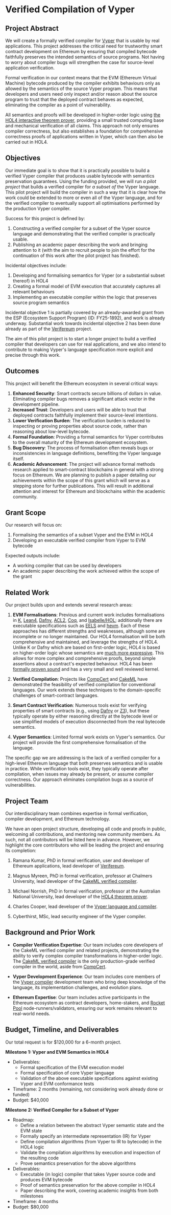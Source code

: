 # Verified Compilation of Vyper

## Project Abstract

We will create a formally verified compiler for [Vyper](https://vyperlang.org) that is usable by real applications. This project addresses the critical need for trustworthy smart contract development on Ethereum by ensuring that compiled bytecode faithfully preserves the intended semantics of source programs. Not having to worry about compiler bugs will strengthen the case for source-level application verification.

Formal verification in our context means that the EVM (Ethereum Virtual Machine) bytecode produced by the compiler exhibits behaviours only as allowed by the semantics of the source Vyper program. This means that developers and users need only inspect and/or reason about the source program to trust that the deployed contract behaves as expected, eliminating the compiler as a point of vulnerability.

All semantics and proofs will be developed in higher-order logic using [the HOL4 interactive theorem prover](https://hol-theorem-prover.org), providing a small trusted computing base and mechanical verification of all claims. This approach not only ensures compiler correctness, but also establishes a foundation for comprehensive correctness proofs of applications written in Vyper, which can then also be carried out in HOL4.

## Objectives

Our immediate goal is to show that it is practically possible to build a verified Vyper compiler that produces usable bytecode with semantics preservation guarantees.
Using the funding provided, we will run _a pilot project_ that builds a verified compiler for _a subset of_ the Vyper language.
This pilot project will build the compiler in such a way that it is clear how the work could be extended to more or even all of the Vyper language, and for the verified compiler to eventually support all optimisations performed by the production Vyper compiler.

Success for this project is defined by:

1. Constructing a verified compiler for a subset of the Vyper source language and demonstrating that the verified compiler is practically usable.
2. Publishing an academic paper describing the work and bringing attention to it (with the aim to recruit people to join the effort for the continuation of this work after the pilot project has finished).

Incidental objectives include:

1. Developing and formalising semantics for Vyper (or a substantial subset thereof) in HOL4
2. Creating a formal model of EVM execution that accurately captures all relevant behaviours
3. Implementing an executable compiler within the logic that preserves source program semantics

Incidental objective 1 is partially covered by an already-awarded grant from the ESP (Ecosystem Support Program) (ID: FY25-1892), and work is already underway. Substantial work towards incidental objective 2 has been done already as part of the [Verifereum](https://verifereum.org) project.

The aim of this pilot project is to start a longer project to build a verified compiler that developers can use for real applications, and we also intend to contribute to making Vyper's language specification more explicit and precise through this work.

## Outcomes

This project will benefit the Ethereum ecosystem in several critical ways:

1. **Enhanced Security**: Smart contracts secure billions of dollars in value. Eliminating compiler bugs removes a significant attack vector in the development pipeline.
2. **Increased Trust**: Developers and users will be able to trust that deployed contracts faithfully implement their source-level intentions.
3. **Lower Verification Burden**: The verification burden is reduced to inspecting or proving properties about source code, rather than reasoning about low-level bytecode.
4. **Formal Foundation**: Providing a formal semantics for Vyper contributes to the overall maturity of the Ethereum development ecosystem.
5. **Bug Discovery**: The process of formalisation often reveals bugs or inconsistencies in language definitions, benefiting the Vyper language itself.
6. **Academic Advancement**: The project will advance formal methods research applied to smart-contract blockchains in general with a strong focus on Ethereum. We are planning to publish a paper detailing our achievements within the scope of this grant which will serve as a stepping stone for further publications. This will result in additional attention and interest for Ethereum and blockchains within the academic community.

## Grant Scope

Our research will focus on:

1. Formalising the semantics of a subset Vyper and the EVM in HOL4
2. Developing an executable verified compiler from Vyper to EVM bytecode

Expected outputs include:

- A working compiler that can be used by developers
- An academic paper describing the work achieved within the scope of the grant


## Related Work

Our project builds upon and extends several research areas:

1. **EVM Formalisations**: Previous and current work includes formalisations in [K](https://doi.org/10.1109/CSF.2018.00022), [Lean4](https://github.com/NethermindEth/EVMYulLean), [Dafny](https://github.com/Consensys/evm-dafny), [ACL2](https://www.kestrel.edu/research/ethereum/), [Coq](https://doi.org/10.48550/arXiv.1810.04828), and [Isabelle/HOL](https://doi.org/10.1145/316708); additionally there are executable specifications such as [EELS](https://github.com/ethereum/execution-specs/) and [hevm](https://github.com/ethereum/hevm). Each of these approaches has different strengths and weaknesses, although some are incomplete or no longer maintained. Our HOL4 formalisation will be both comprehensive and maintained, and leverage the strengths of HOL4. Unlike K or Dafny which are based on first-order logic, HOL4 is based on higher-order logic whose semantics are [much more expressive](https://philpapers.org/rec/FARTSV). This allows for more complex and comprehensive proofs, beyond simple assertions about a contract's expected behaviour. HOL4 has been [formally proven sound](https://www.cl.cam.ac.uk/~jrh13/papers/holhol.html) and has a very small and well reviewed kernel.

2. **Verified Compilation**: Projects like [CompCert](https://doi.org/10.1145/1538788.1538814) and [CakeML](https://doi.org/10.1145/2578855.2535841) have demonstrated the feasibility of verified compilation for conventional languages. Our work extends these techniques to the domain-specific challenges of smart-contract languages.

3. **Smart Contract Verification**: Numerous tools exist for verifying properties of smart contracts (e.g., using [Dafny](https://github.com/Consensys/evm-dafny) or [Z3](https://www.zellic.io/blog/formal-verification-weth/)), but these typically operate by either reasoning directly at the bytecode level or use simplified models of execution disconnected from the real bytecode semantics.

4. **Vyper Semantics**: Limited formal work exists on Vyper's semantics. Our project will provide the first comprehensive formalisation of the language.

The specific gap we are addressing is the lack of a verified compiler for a high-level Ethereum language that both preserves semantics and is usable in practice. While verification tools exist, they typically operate after compilation, when issues may already be present, or assume compiler correctness. Our approach eliminates compilation bugs as a source of vulnerabilities.

## Project Team

Our interdisciplinary team combines expertise in formal verification, compiler development, and Ethereum technology.

We have an open project structure, developing all code and proofs in public, welcoming all contributions, and mentoring new community members. As such, not all contributors will be listed here in advance. However, we highlight the core contributors who will be leading the project and ensuring its completion:

1. Ramana Kumar, PhD in formal verification, user and developer of Ethereum applications, lead developer of [Verifereum](https://verifereum.org).

2. Magnus Myreen, PhD in formal verification, professor at Chalmers University, lead developer of the [CakeML verified compiler](https://cakeml.org).

3. Michael Norrish, PhD in formal verification, professor at the Australian National University, lead developer of the [HOL4 theorem prover](https://hol-theorem-prover.org).

4. Charles Cooper, lead developer of the [Vyper language and compiler](https://vyperlang.org).

5. Cyberthirst, MSc, lead security engineer of the Vyper compiler.

## Background and Prior Work

- **Compiler Verification Expertise**: Our team includes core developers of the CakeML verified compiler and related projects, demonstrating the ability to verify complex compiler transformations in higher-order logic. The [CakeML verified compiler](https://cakeml.org) is the only production-grade verified compiler in the world, aside from [CompCert](https://compcert.org).

- **Vyper Development Experience**: Our team includes core members of the [Vyper compiler](https://vyperlang.org) development team who bring deep knowledge of the language, its implementation challenges, and evolution plans.

- **Ethereum Expertise**: Our team includes active participants in the Ethereum ecosystem as contract developers, home-stakers, and [Rocket Pool](https://rocketpool.net) node-runners/validators, ensuring our work remains relevant to real-world needs.

## Budget, Timeline, and Deliverables

Our total request is for $120,000 for a 6-month project.

**Milestone 1: Vyper and EVM Semantics in HOL4**

- Deliverables:
  - Formal specification of the EVM execution model
  - Formal specification of core Vyper language
  - Validation of the above executable specifications against existing Vyper and EVM conformance tests
- Timeframe: 2 months (remaining, not considering work already done or funded)
- Budget: $40,000

**Milestone 2: Verified Compiler for a Subset of Vyper**

- Roadmap:
  - Define a relation between the abstract Vyper semantic state and the EVM state
  - Formally specify an intermediate representation (IR) for Vyper
  - Define compilation algorithms (from Vyper to IR to bytecode) in the HOL4 logic
  - Validate the compilation algorithms by execution and inspection of the resulting code
  - Prove semantics preservation for the above algorithms
- Deliverables:
  - Executable (in logic) compiler that takes Vyper source code and produces EVM bytecode
  - Proof of semantics preservation for the above compiler in HOL4
  - Paper describing the work, covering academic insights from both milestones
- Timeframe: 4 months
- Budget: $80,000
